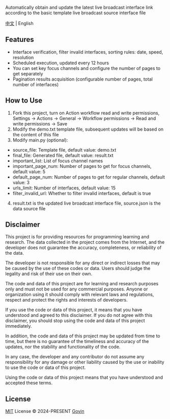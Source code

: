 Automatically obtain and update the latest live broadcast interface link according to the basic template live broadcast source interface file

[中文](./README.md) | English

## Features

- Interface verification, filter invalid interfaces, sorting rules: date, speed, resolution
- Scheduled execution, updated every 12 hours
- You can set key focus channels and configure the number of pages to get separately
- Pagination results acquisition (configurable number of pages, total number of interfaces)

## How to Use

1. Fork this project, turn on Action workflow read and write permissions, Settings → Actions → General → Workflow permissions → Read and write permissions → Save
2. Modify the demo.txt template file, subsequent updates will be based on the content of this file
3. Modify main.py (optional):

- source_file: Template file, default value: demo.txt
- final_file: Generated file, default value: result.txt
- important_list: List of focus channel names
- important_page_num: Number of pages to get for focus channels, default value: 5
- default_page_num: Number of pages to get for regular channels, default value: 3
- urls_limit: Number of interfaces, default value: 15
- filter_invalid_url: Whether to filter invalid interfaces, default is true

4. result.txt is the updated live broadcast interface file, source.json is the data source file

## Disclaimer

This project is for providing resources for programming learning and research. The data collected in the project comes from the Internet, and the developer does not guarantee the accuracy, completeness, or reliability of the data.

The developer is not responsible for any direct or indirect losses that may be caused by the use of these codes or data. Users should judge the legality and risk of their use on their own.

The code and data of this project are for learning and research purposes only and must not be used for any commercial purposes. Anyone or organization using it should comply with relevant laws and regulations, respect and protect the rights and interests of developers.

If you use the code or data of this project, it means that you have understood and agreed to this disclaimer. If you do not agree with this disclaimer, you should stop using the code and data of this project immediately.

In addition, the code and data of this project may be updated from time to time, but there is no guarantee of the timeliness and accuracy of the updates, nor the stability and functionality of the code.

In any case, the developer and any contributor do not assume any responsibility for any damage or other liability caused by the use or inability to use the code or data of this project.

Using the code or data of this project means that you have understood and accepted these terms.

## License

[MIT](./LICENSE) License &copy; 2024-PRESENT [Govin](https://github.com/guovin)
